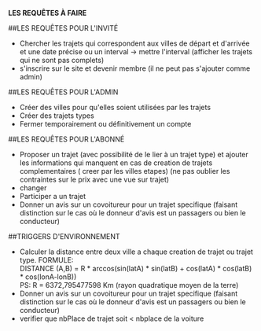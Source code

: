 **LES REQUÊTES À FAIRE**

##LES REQUÊTES POUR L'INVITÉ
- Chercher les trajets qui correspondent aux villes de départ et d'arrivée et une date précise ou un interval -> mettre l'interval (afficher les trajets qui ne sont pas complets)
- s'inscrire sur le site et devenir membre (il ne peut pas s'ajouter comme admin)

##LES REQUÊTES POUR L'ADMIN
- Créer des villes pour qu'elles soient utilisées par les trajets
- Créer des trajets types
- Fermer temporairement ou définitivement un compte

##LES REQUÊTES POUR L'ABONNÉ
- Proposer un trajet (avec possibilité de le lier à un trajet type) et ajouter les informations qui manquent en cas de creation de trajets complementaires ( creer par les villes etapes) (ne pas oublier les contraintes sur le prix avec une vue sur trajet)
- changer
- Participer a un trajet
- Donner un avis sur un covoitureur pour un trajet specifique (faisant distinction sur le cas où le donneur d'avis est un passagers ou bien le conducteur)

##TRIGGERS D'ENVIRONNEMENT
- Calculer la distance entre deux ville a chaque creation de trajet ou trajet type. FORMULE:
<br> DISTANCE (A,B) = R * arccos(sin(latA) * sin(latB) + cos(latA) * cos(latB) * cos(lonA-lonB))
<br>PS: R = 6372,795477598 Km (rayon quadratique moyen de la terre)
- Donner un avis sur un covoitureur pour un trajet specifique (faisant distinction sur le cas où le donneur d'avis est un passagers ou bien le conducteur)
- verifier que nbPlace de trajet soit < nbplace de la voiture
